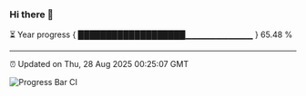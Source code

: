 ### Hi there 👋

⏳ Year progress { ███████████████████▁▁▁▁▁▁▁▁▁▁▁ } 65.48 %

---

⏰ Updated on Thu, 28 Aug 2025 00:25:07 GMT

![Progress Bar CI](https://github.com/liununu/liununu/workflows/Progress%20Bar%20CI/badge.svg)
